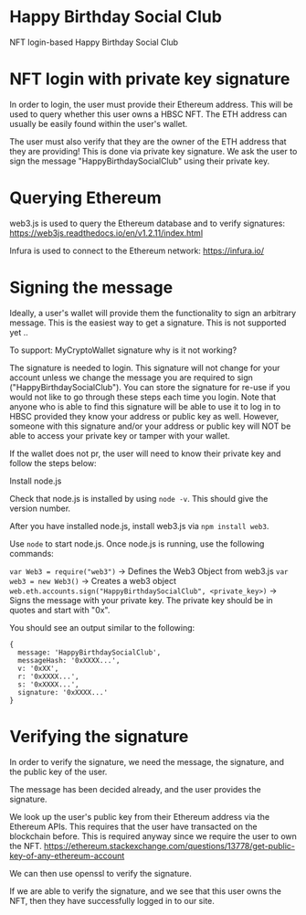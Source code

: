 # Happy Birthday Social Club

NFT login-based Happy Birthday Social Club


# NFT login with private key signature

In order to login, the user must provide their Ethereum address. This will be used to query whether this user owns a HBSC NFT.
The ETH address can usually be easily found within the user's wallet.

The user must also verify that they are the owner of the ETH address that they are providing!
This is done via private key signature. We ask the user to sign the message "HappyBirthdaySocialClub" using their private key.

# Querying Ethereum

web3.js is used to query the Ethereum database and to verify signatures: https://web3js.readthedocs.io/en/v1.2.11/index.html

Infura is used to connect to the Ethereum network: https://infura.io/

# Signing the message

Ideally, a user's wallet will provide them the functionality to sign an arbitrary message. This is the easiest way to get a signature. This is not supported yet ..

To support: MyCryptoWallet signature why is it not working?

The signature is needed to login. This signature will not change for your account unless we change the message you are required to sign ("HappyBirthdaySocialClub"). You can store the signature for re-use if you would not like to go through these steps each time you login. Note that anyone who is able to find this signature will be able to use it to log in to HBSC provided they know your address or public key as well. However, someone with this signature and/or your address or public key will NOT be able to access your private key or tamper with your wallet.


If the wallet does not pr, the user will need to know their private key and follow the steps below:

Install node.js

Check that node.js is installed by using `node -v`. This should give the version number.

After you have installed node.js, install web3.js via `npm install web3`.

Use `node` to start node.js. Once node.js is running, use the following commands:

`var Web3 = require("web3")` -> Defines the Web3 Object from web3.js
`var web3 = new Web3()` -> Creates a web3 object
`web.eth.accounts.sign("HappyBirthdaySocialClub", <private_key>)` -> Signs the message with your private key. The private key should be in quotes and start with "0x".


You should see an output similar to the following:

```
{
  message: 'HappyBirthdaySocialClub',
  messageHash: '0xXXXX...',
  v: '0xXX',
  r: '0xXXXX...',
  s: '0xXXXX...',
  signature: '0xXXXX...'
}
```

# Verifying the signature

In order to verify the signature, we need the message, the signature, and the public key of the user.

The message has been decided already, and the user provides the signature.

We look up the user's public key from their Ethereum address via the Ethereum APIs. This requires that the user have transacted on the blockchain before. This is required anyway since we require the user to own the NFT.
https://ethereum.stackexchange.com/questions/13778/get-public-key-of-any-ethereum-account

We can then use openssl to verify the signature.

If we are able to verify the signature, and we see that this user owns the NFT, then they have successfully logged in to our site.